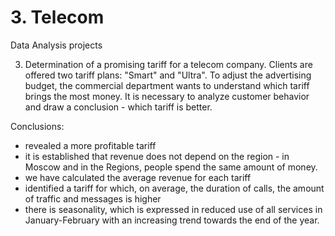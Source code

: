 # 3. Telecom
Data Analysis projects

3. Determination of a promising tariff for a telecom company.  Clients are offered two tariff plans: "Smart" and "Ultra". To adjust the advertising budget, the commercial department wants to understand which tariff brings the most money. It is necessary to analyze customer behavior and draw a conclusion - which tariff is better.

Conclusions:
- revealed a more profitable tariff
- it is established that revenue does not depend on the region - in Moscow and in the Regions, people spend the same amount of money.
- we have calculated the average revenue for each tariff
- identified a tariff for which, on average, the duration of calls, the amount of traffic and messages is higher
- there is seasonality, which is expressed in reduced use of all services in January-February with an increasing trend towards the end of the year.
